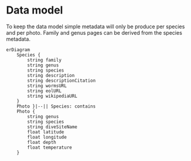 # Data model

To keep the data model simple metadata will only be produce per species and per photo. Family and genus pages can be derived from the species metadata.

```mermaid
erDiagram
    Species {
        string family
        string genus
        string species
        string description
        string descriptionCitation
        string wormsURL
        string eolURL
        string wikipediaURL
    }
    Photo }|--|| Species: contains
    Photo {
        string genus
        string species
        string diveSiteName
        float latitude
        float longitude
        float depth
        float temperature
    }
```